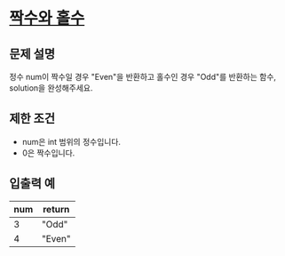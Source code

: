 # [짝수와 홀수](https://school.programmers.co.kr/learn/courses/30/lessons/12937)

## 문제 설명
정수 num이 짝수일 경우 "Even"을 반환하고 홀수인 경우 "Odd"를 반환하는 함수, solution을 완성해주세요.

## 제한 조건
- num은 int 범위의 정수입니다.
- 0은 짝수입니다.

## 입출력 예
| num | return |
|-----|--------|
| 3   | "Odd"  |
| 4   | "Even" |